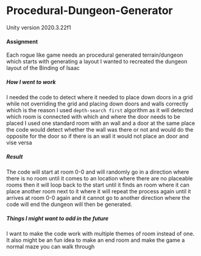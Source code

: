 # Procedural-Dungeon-Generator

Unity version 2020.3.22f1

#### Assignment
Each rogue like game needs an procedural generated terrain/dungeon which starts with generating a layout I wanted to recreated the dungeon layout of the Binding of Isaac

##### How I went to work
I needed the code to detect where it needed to place down doors in a grid while not overriding the grid and placing down doors and walls correctly which is the reason I used `depth-search first` algorithm as it will detected which room is connected with which and where the door needs to be placed
I used one standard room with an wall and a door at the same place the code would detect whether the wall was there or not and would do the opposite for the door so if there is an wall it would not place an door and vise versa

##### Result
The code will start at room 0-0 and will randomly go in a direction where there is no room until it comes to an location where there are no placeable rooms then it will loop back to the start until it finds an room where it can place another room next to it where it will repeat the process again until it arrives at room 0-0 again and it cannot go to another direction where the code will end the dungeon will then be generated.

##### Things I might want to add in the future
I want to make the code work with multiple themes of room instead of one. It also might be an fun idea to make an end room and make the game a normal maze you can walk through